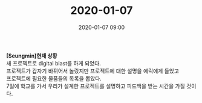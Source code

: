 ﻿---
title: "2020-01-07"
date: 2020-01-07 09:00
categories: purdueProject
---

**[Seungmin]현재 상황**  
새 프로젝트로 digital blast를 하게 되었다.  
프로젝트가 갑자기 바뀌어서 놀랐지만 프로젝트에 대한 설명을 에릭에게 들었고  
프로젝트에 필요한 물품들의 목록을 뽑았다.  
7일에 학교를 가서 우리가 설계한 프로젝트를 설명하고 피드백을 받는 시간을 가질 것이다. 